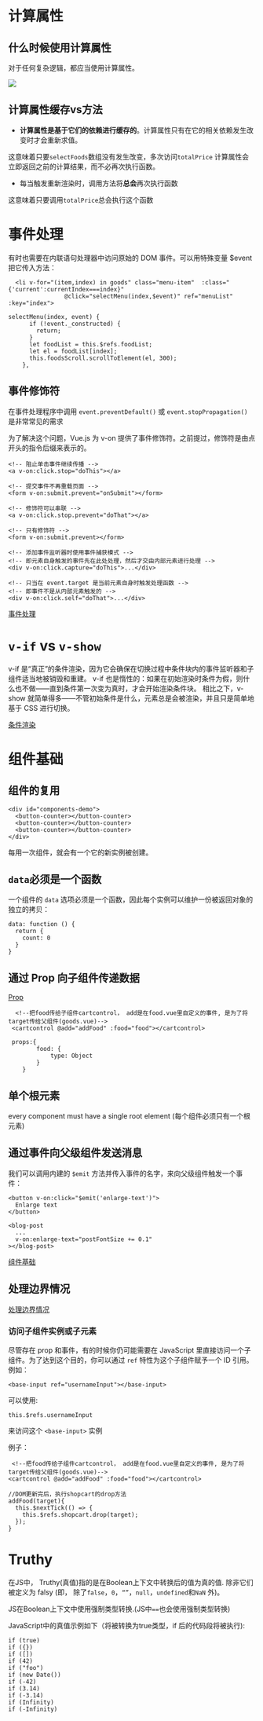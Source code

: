 # 计算属性

## 什么时候使用计算属性

对于任何复杂逻辑，都应当使用计算属性。

![](./img/computed_1.png)


## 计算属性缓存vs方法

* **计算属性是基于它们的依赖进行缓存的**。计算属性只有在它的相关依赖发生改变时才会重新求值。

这意味着只要`selectFoods`数组没有发生改变，多次访问`totalPrice` 计算属性会立即返回之前的计算结果，而不必再次执行函数。

* 每当触发重新渲染时，调用方法将**总会**再次执行函数

这意味着只要调用`totalPrice`总会执行这个函数


# 事件处理


有时也需要在内联语句处理器中访问原始的 DOM 事件。可以用特殊变量 $event 把它传入方法：

```
  <li v-for="(item,index) in goods" class="menu-item"  :class="{'current':currentIndex===index}"
                @click="selectMenu(index,$event)" ref="menuList" :key="index">

```

```
selectMenu(index, event) {
      if (!event._constructed) {
        return;
      }
      let foodList = this.$refs.foodList;
      let el = foodList[index];
      this.foodsScroll.scrollToElement(el, 300);
    },
```

## 事件修饰符
在事件处理程序中调用 `event.preventDefault()` 或 `event.stopPropagation()` 是非常常见的需求

为了解决这个问题，Vue.js 为 v-on 提供了事件修饰符。之前提过，修饰符是由点开头的指令后缀来表示的。

```
<!-- 阻止单击事件继续传播 -->
<a v-on:click.stop="doThis"></a>

<!-- 提交事件不再重载页面 -->
<form v-on:submit.prevent="onSubmit"></form>

<!-- 修饰符可以串联 -->
<a v-on:click.stop.prevent="doThat"></a>

<!-- 只有修饰符 -->
<form v-on:submit.prevent></form>

<!-- 添加事件监听器时使用事件捕获模式 -->
<!-- 即元素自身触发的事件先在此处处理，然后才交由内部元素进行处理 -->
<div v-on:click.capture="doThis">...</div>

<!-- 只当在 event.target 是当前元素自身时触发处理函数 -->
<!-- 即事件不是从内部元素触发的 -->
<div v-on:click.self="doThat">...</div>
```

[事件处理](https://cn.vuejs.org/v2/guide/events.html)

# `v-if` vs `v-show`

v-if 是“真正”的条件渲染，因为它会确保在切换过程中条件块内的事件监听器和子组件适当地被销毁和重建。
v-if 也是惰性的：如果在初始渲染时条件为假，则什么也不做——直到条件第一次变为真时，才会开始渲染条件块。
相比之下，v-show 就简单得多——不管初始条件是什么，元素总是会被渲染，并且只是简单地基于 CSS 进行切换。

[条件渲染](https://cn.vuejs.org/v2/guide/conditional.html)



# 组件基础

## 组件的复用

```
<div id="components-demo">
  <button-counter></button-counter>
  <button-counter></button-counter>
  <button-counter></button-counter>
</div>
```
每用一次组件，就会有一个它的新实例被创建。

## `data`必须是一个函数
一个组件的 `data` 选项必须是一个函数，因此每个实例可以维护一份被返回对象的独立的拷贝：

```
data: function () {
  return {
    count: 0
  }
}
```

## 通过 Prop 向子组件传递数据

[Prop](https://cn.vuejs.org/v2/guide/components-props.html)

```
  <!--把food传给子组件cartcontrol， add是在food.vue里自定义的事件, 是为了将target传给父组件(goods.vue)-->
 <cartcontrol @add="addFood" :food="food"></cartcontrol>
```

```
 props:{
        food: {
            type: Object
        }
    }
```


## 单个根元素

every component must have a single root element (每个组件必须只有一个根元素)


## 通过事件向父级组件发送消息

我们可以调用内建的 `$emit` 方法并传入事件的名字，来向父级组件触发一个事件：

```
<button v-on:click="$emit('enlarge-text')">
  Enlarge text
</button>
```


```
<blog-post
  ...
  v-on:enlarge-text="postFontSize += 0.1"
></blog-post>
```




[组件基础](https://cn.vuejs.org/v2/guide/components.html)


## 处理边界情况

[处理边界情况](https://cn.vuejs.org/v2/guide/components-edge-cases.html)

### 访问子组件实例或子元素

尽管存在 prop 和事件，有的时候你仍可能需要在 JavaScript 里直接访问一个子组件。为了达到这个目的，你可以通过 `ref` 特性为这个子组件赋予一个 ID 引用。例如：

```
<base-input ref="usernameInput"></base-input>

```
可以使用:
```
this.$refs.usernameInput
```
来访问这个 `<base-input>` 实例

例子：

```
 <!--把food传给子组件cartcontrol， add是在food.vue里自定义的事件, 是为了将target传给父组件(goods.vue)-->
<cartcontrol @add="addFood" :food="food"></cartcontrol>
```

```
//DOM更新完后，执行shopcart的drop方法
addFood(target){
  this.$nextTick(() => {
    this.$refs.shopcart.drop(target); 
  });
}

```


# Truthy

在JS中， Truthy(真值)指的是在Boolean上下文中转换后的值为真的值. 除非它们被定义为 falsy (即， 除了`false`，`0`，`“”`，`null`，`undefined`和`NaN` 外)。

JS在Boolean上下文中使用强制类型转换.(JS中`==`也会使用强制类型转换)

JavaScript中的真值示例如下（将被转换为true类型，if 后的代码段将被执行):

```
if (true)
if ({})
if ([])
if (42)
if ("foo")
if (new Date())
if (-42)
if (3.14)
if (-3.14)
if (Infinity)
if (-Infinity)

```


